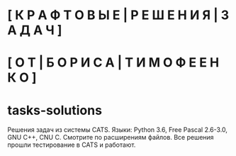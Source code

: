 # [ К Р А Ф Т О В Ы Е | Р Е Ш Е Н И Я | З А Д А Ч ]
# [ О Т | Б О Р И С А | Т И М О Ф Е Е Н К О ] 

# tasks-solutions
Решения задач из системы CATS.
Языки: Python 3.6, Free Pascal 2.6-3.0, GNU C++, CNU C. Смотрите по расширениям файлов.
Все решения прошли тестирование в CATS и работают.
